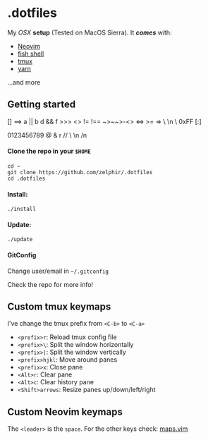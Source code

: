 # .dotfiles
My *OSX* **setup** (Tested on MacOS Sierra). It ***comes*** with:
* [Neovim](https://neovim.io/)
* [fish shell](https://fishshell.com/)
* [tmux](https://tmux.github.io/)
* [yarn](https://yarnpkg.com/)

...and more

## Getting started
[] ==> a || b d && f >>> <> != !==    ~>~~>-<> <=> >= => \ \n \\ 0xFF [:]

0123456789
@ & r // \\ \n /n 
#### Clone the repo in your `$HOME`

    cd ~
    git clone https://github.com/zelphir/.dotfiles
    cd .dotfiles

#### Install:

    ./install

#### Update:

    ./update

#### GitConfig
Change user/email in `~/.gitconfig`

Check the repo for more info!

## Custom tmux keymaps
I've change the tmux prefix from `<C-b>` to `<C-a>`
* `<prefix>r`: Reload tmux config file
* `<prefix>\`: Split the window horizontally
* `<prefix>|`: Split the window vertically
* `<prefix>hjkl`: Move around panes
* `<prefix>x`: Close pane
* `<Alt>r`: Clear pane
* `<Alt>c`: Clear history pane
* `<Shift>arrows`: Resize panes up/down/left/right

## Custom Neovim keymaps
The `<leader>` is the `space`.
For the other keys check: [maps.vim](https://github.com/zelphir/.dotfiles/blob/master/neovim/maps.vim)
